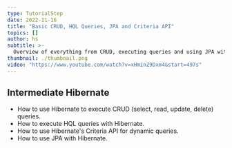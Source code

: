 ```yaml
---
type: TutorialStep
date: 2022-11-16
title: "Basic CRUD, HQL Queries, JPA and Criteria API"
topics: []
author: hs
subtitle: >-
  Overview of everything from CRUD, executing queries and using JPA with Hibernate.
thumbnail: ./thumbnail.png
video: "https://www.youtube.com/watch?v=xHminZ9Dxm4&start=497s"
---
```


## Intermediate Hibernate

- How to use Hibernate to execute CRUD (select, read, update, delete) queries.
- How to execute HQL queries with Hibernate.
- How to use Hibernate's Criteria API for dynamic queries.
- How to use JPA with Hibernate.
